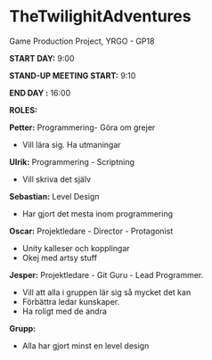 # TheTwilighitAdventures
Game Production Project, YRGO - GP18


**START DAY:** 9:00

**STAND-UP MEETING START:** 9:10

**END DAY :** 16:00

**ROLES:**

**Petter:** Programmering- Göra om grejer
  - Vill lära sig. Ha utmaningar

**Ulrik:** Programmering - Scriptning
  - Vill skriva det själv
  
**Sebastian:** Level Design
  - Har gjort det mesta inom programmering 
  
**Oscar:** Projektledare - Director - Protagonist
  - Unity kalleser och kopplingar
  - Okej med artsy stuff
  
**Jesper:** Projektledare - Git Guru - Lead Programmer. 
  - Vill att alla i gruppen lär sig så mycket det kan
  - Förbättra ledar kunskaper.
  - Ha roligt med de andra

**Grupp:**
- Alla har gjort minst en level design
